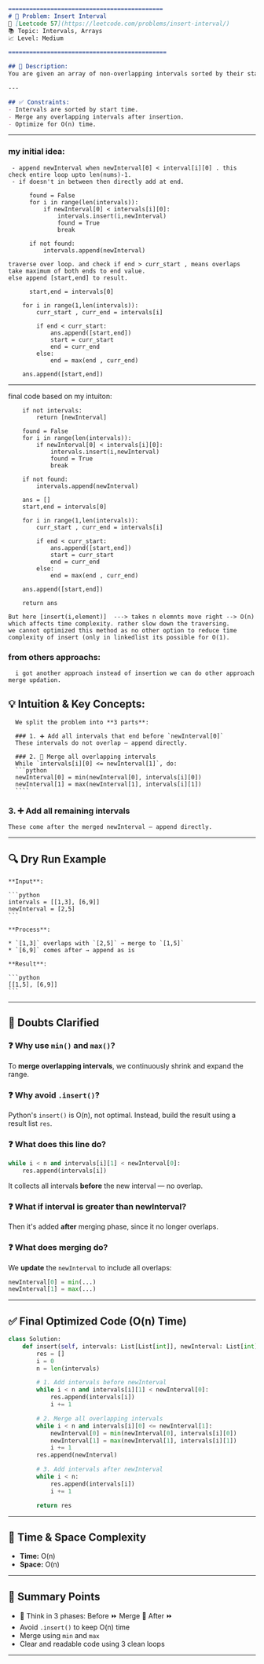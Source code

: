
````md
============================================
# 🧩 Problem: Insert Interval
🔗 [Leetcode 57](https://leetcode.com/problems/insert-interval/)  
📚 Topic: Intervals, Arrays  
📈 Level: Medium  

=============================================

## 📄 Description:
You are given an array of non-overlapping intervals sorted by their start times. Insert a new interval into the array and merge if necessary so that the result remains sorted and non-overlapping.

---

## ✅ Constraints:
- Intervals are sorted by start time.
- Merge any overlapping intervals after insertion.
- Optimize for O(n) time.

````
---

### my initial idea:

     - append newInterval when newInterval[0] < interval[i][0] . this check entire loop upto len(nums)-1.
     - if doesn't in between then directly add at end.

          found = False
          for i in range(len(intervals)):
              if newInterval[0] < intervals[i][0]:
                  intervals.insert(i,newInterval)
                  found = True
                  break
          
          if not found:
              intervals.append(newInterval)

    traverse over loop. and check if end > curr_start , means overlaps take maximum of both ends to end value.
    else append [start,end] to result.

          start,end = intervals[0]

        for i in range(1,len(intervals)):
            curr_start , curr_end = intervals[i]

            if end < curr_start:
                ans.append([start,end])
                start = curr_start
                end = curr_end
            else:
                end = max(end , curr_end)
        
        ans.append([start,end])
  -----
  
  final code based on my intuiton: 

        if not intervals:
            return [newInterval]
        
        found = False
        for i in range(len(intervals)):
            if newInterval[0] < intervals[i][0]:
                intervals.insert(i,newInterval)
                found = True
                break
        
        if not found:
            intervals.append(newInterval)
        
        ans = []
        start,end = intervals[0]

        for i in range(1,len(intervals)):
            curr_start , curr_end = intervals[i]

            if end < curr_start:
                ans.append([start,end])
                start = curr_start
                end = curr_end
            else:
                end = max(end , curr_end)
        
        ans.append([start,end])

        return ans

    But here [insert(i,element)]  ---> takes n elemnts move right --> O(n) which affects time complexity. rather slow down the traversing.
    we cannot optimized this method as no other option to reduce time complexity of insert (only in linkedlist its possible for O(1). 
         
### from others approachs:  
      i got another approach instead of insertion we can do other approach merge updation.

      
## 💡 Intuition & Key Concepts:

      We split the problem into **3 parts**:
      
      ### 1. ➕ Add all intervals that end before `newInterval[0]`  
      These intervals do not overlap — append directly.
      
      ### 2. 🔁 Merge all overlapping intervals  
      While `intervals[i][0] <= newInterval[1]`, do:
      ```python
      newInterval[0] = min(newInterval[0], intervals[i][0])
      newInterval[1] = max(newInterval[1], intervals[i][1])
      ````

### 3. ➕ Add all remaining intervals

    These come after the merged newInterval — append directly.

---

## 🔍 Dry Run Example

    **Input**:
    
    ```python
    intervals = [[1,3], [6,9]]
    newInterval = [2,5]
    ```
    
    **Process**:
    
    * `[1,3]` overlaps with `[2,5]` → merge to `[1,5]`
    * `[6,9]` comes after → append as is
    
    **Result**:
    
    ```python
    [[1,5], [6,9]]
    ```

---

## 🧠 Doubts Clarified

### ❓ Why use `min()` and `max()`?

To **merge overlapping intervals**, we continuously shrink and expand the range.

### ❓ Why avoid `.insert()`?

Python's `insert()` is O(n), not optimal. Instead, build the result using a result list `res`.

### ❓ What does this line do?

```python
while i < n and intervals[i][1] < newInterval[0]:
    res.append(intervals[i])
```

It collects all intervals **before** the new interval — no overlap.

### ❓ What if interval is greater than newInterval?

Then it's added **after** merging phase, since it no longer overlaps.

### ❓ What does merging do?

We **update** the `newInterval` to include all overlaps:

```python
newInterval[0] = min(...)
newInterval[1] = max(...)
```

---

## ✅ Final Optimized Code (O(n) Time)

```python
class Solution:
    def insert(self, intervals: List[List[int]], newInterval: List[int]) -> List[List[int]]:
        res = []
        i = 0
        n = len(intervals)

        # 1. Add intervals before newInterval
        while i < n and intervals[i][1] < newInterval[0]:
            res.append(intervals[i])
            i += 1

        # 2. Merge all overlapping intervals
        while i < n and intervals[i][0] <= newInterval[1]:
            newInterval[0] = min(newInterval[0], intervals[i][0])
            newInterval[1] = max(newInterval[1], intervals[i][1])
            i += 1
        res.append(newInterval)

        # 3. Add intervals after newInterval
        while i < n:
            res.append(intervals[i])
            i += 1

        return res
```

---

## 🧮 Time & Space Complexity

* **Time:** O(n)
* **Space:** O(n)

---

## 🧷 Summary Points

* 🧠 Think in 3 phases: Before ⏩ Merge 🔁 After ⏩
* Avoid `.insert()` to keep O(n) time
* Merge using `min` and `max`
* Clear and readable code using 3 clean loops

---

```
